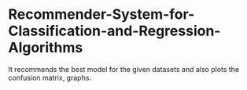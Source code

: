 # Recommender-System-for-Classification-and-Regression-Algorithms
It recommends the best model for the given datasets and also plots the confusion matrix, graphs.
